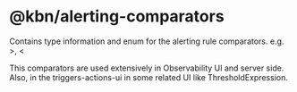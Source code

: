 # @kbn/alerting-comparators

Contains type information and enum for the alerting rule comparators. e.g. >, <

This comparators are used extensively in Observability UI and server side. Also, in the triggers-actions-ui in some related UI like ThresholdExpression.